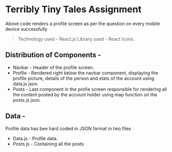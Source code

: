 # Terribly Tiny Tales Assignment

Above code renders a profile screen as per the question on every mobile device successfully
>Technology used - React.js
>Library used - React Icons. 

## Distribution of Components -

* Navbar - Header of the profile screen.
* Profile - Rendered right below the navbar component, displaying the profile picture, details of the person and stats of the account using data.js json.
* Posts - Last component in the profie screen responsible for rendering all the content posted by the account holder using map function on the posts.js json.

## Data -
Profile data has bee hard coded in JSON format in two files
* Data.js - Profile data.
* Posts.js - Containing all the posts




